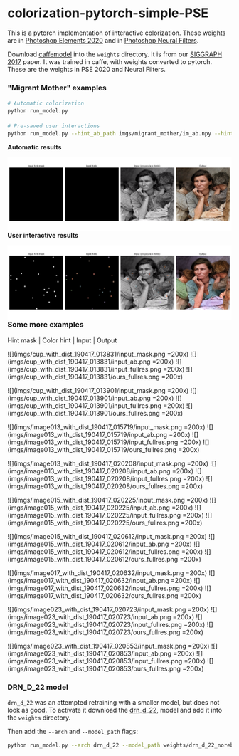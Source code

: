 # colorization-pytorch-simple-PSE

This is a pytorch implementation of interactive colorization. These weights are in [Photoshop Elements 2020](http://video.tv.adobe.com/v/28291) and in [Photoshop Neural Filters](https://www.youtube.com/watch?v=iJs_nqu8P08).

Download [caffemodel](https://adobe-my.sharepoint.com/personal/rizhang_adobe_com/_layouts/15/guestaccess.aspx?guestaccesstoken=%2FgYfjXcZyCI4LOa%2B%2FHQrNTIH7m6gZooZBvrmmEjmmjc%3D&docid=2_0c3194addb7254cceb54c4dcca53adc53&rev=1&e=M94V1G) into the `weights` directory. It is from our [SIGGRAPH 2017](https://richzhang.github.io/ideepcolor/) paper. It was trained in caffe, with weights converted to pytorch. These are the weights in PSE 2020 and Neural Filters.

### "Migrant Mother" examples

```bash
# Automatic colorization
python run_model.py

# Pre-saved user interactions
python run_model.py --hint_ab_path imgs/migrant_mother/im_ab.npy --hint_mask_path imgs/migrant_mother/im_mask.npy
```

**Automatic results**

<img src='resources/example_auto.png' align="left">

**User interactive results**

<img src='resources/example_inter.png' align="left">


### Some more examples

Hint mask | Color hint | Input | Output

![](imgs/cup_with_dist_190417_013831/input_mask.png =200x)
![](imgs/cup_with_dist_190417_013831/input_ab.png =200x)
![](imgs/cup_with_dist_190417_013831/input_fullres.png =200x)
![](imgs/cup_with_dist_190417_013831/ours_fullres.png =200x)
  
![](imgs/cup_with_dist_190417_013901/input_mask.png =200x)
![](imgs/cup_with_dist_190417_013901/input_ab.png =200x)
![](imgs/cup_with_dist_190417_013901/input_fullres.png =200x)
![](imgs/cup_with_dist_190417_013901/ours_fullres.png =200x)
  
![](imgs/image013_with_dist_190417_015719/input_mask.png =200x)
![](imgs/image013_with_dist_190417_015719/input_ab.png =200x)
![](imgs/image013_with_dist_190417_015719/input_fullres.png =200x)
![](imgs/image013_with_dist_190417_015719/ours_fullres.png =200x)
  
![](imgs/image013_with_dist_190417_020208/input_mask.png =200x)
![](imgs/image013_with_dist_190417_020208/input_ab.png =200x)
![](imgs/image013_with_dist_190417_020208/input_fullres.png =200x)
![](imgs/image013_with_dist_190417_020208/ours_fullres.png =200x)
  
![](imgs/image015_with_dist_190417_020225/input_mask.png =200x)
![](imgs/image015_with_dist_190417_020225/input_ab.png =200x)
![](imgs/image015_with_dist_190417_020225/input_fullres.png =200x)
![](imgs/image015_with_dist_190417_020225/ours_fullres.png =200x)
  
![](imgs/image015_with_dist_190417_020612/input_mask.png =200x)
![](imgs/image015_with_dist_190417_020612/input_ab.png =200x)
![](imgs/image015_with_dist_190417_020612/input_fullres.png =200x)
![](imgs/image015_with_dist_190417_020612/ours_fullres.png =200x)
  
![](imgs/image017_with_dist_190417_020632/input_mask.png =200x)
![](imgs/image017_with_dist_190417_020632/input_ab.png =200x)
![](imgs/image017_with_dist_190417_020632/input_fullres.png =200x)
![](imgs/image017_with_dist_190417_020632/ours_fullres.png =200x)
  
![](imgs/image023_with_dist_190417_020723/input_mask.png =200x)
![](imgs/image023_with_dist_190417_020723/input_ab.png =200x)
![](imgs/image023_with_dist_190417_020723/input_fullres.png =200x)
![](imgs/image023_with_dist_190417_020723/ours_fullres.png =200x)
  
![](imgs/image023_with_dist_190417_020853/input_mask.png =200x)
![](imgs/image023_with_dist_190417_020853/input_ab.png =200x)
![](imgs/image023_with_dist_190417_020853/input_fullres.png =200x)
![](imgs/image023_with_dist_190417_020853/ours_fullres.png =200x)
  

### DRN_D_22 model

`drn_d_22` was an attempted retraining with a smaller model, but does not look as good. To activate it download the [drn_d_22](https://adobe-my.sharepoint.com/personal/rizhang_adobe_com/_layouts/15/guestaccess.aspx?guestaccesstoken=JGrVwgOjq2efK9%2FT1r2jyC0WZFMErSoE%2FQLzF1QDKT0%3D&docid=2_0c81bc71866df4cbcbff6337bcb54c46d&rev=1&e=M5GHRS), model and add it into the `weights` directory.

Then add the `--arch` and `--model_path` flags:

```bash
python run_model.py --arch drn_d_22 --model_path weights/drn_d_22_norebal_ep150.pth
```

